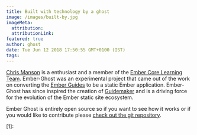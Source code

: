 ```yaml
---
title: Built with technology by a ghost
image: /images/built-by.jpg
imageMeta:
  attribution:
  attributionLink:
featured: true
author: ghost
date: Tue Jun 12 2018 17:50:55 GMT+0100 (IST)
tags:
---
```


[Chris Manson](https://twitter.com/real_ate) is a <i class="em em-eggplant"></i> enthusiast and a member of the [Ember Core Learning Team](https://emberjs.com/team). Ember-Ghost was an experimental project that came out of the work on converting the [Ember Guides](https://guides.emberjs.com) to be a static Ember application. Ember-Ghost has since inspired the creation of [Guidemaker](https://github.com/empress/guidemaker) and is a driving force for the evolution of the Ember static site ecosystem.

Ember Ghost is entirely open source so if you want to see how it works or if you would like to contribute please [check out the git repository](https://github.com/empress/ember-ghost).

[1]: <i class="em em-eggplant"></i>
